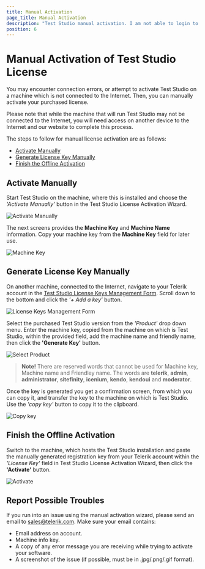 ```yaml
---
title: Manual Activation
page_title: Manual Activation
description: "Test Studio manual activation. I am not able to login to my account and activate Test Studio. No internet on the machine and unable to activate Test Studio. Offline Test Studio license activation"
position: 6
---
```

# Manual Activation of Test Studio License

You may encounter connection errors, or attempt to activate Test Studio on a machine which is not connected to the Internet. Then, you can manually activate your purchased license.

Please note that while the machine that will run Test Studio may not be connected to the Internet, you will need access on another device to the Internet and our website to complete this process.

The steps to follow for manual license activation are as follows:

- [Activate Manually](#activate-manually)
- [Generate License Key Manually](#generate-license-key-manually)
- [Finish the Offline Activation](#finish-the-offline-activation)

## Activate Manually

Start Test Studio on the machine, where this is installed and choose the _'Activate Manually'_ button in the Test Studio License Activation Wizard.

![Activate Manually](/img/general-information/installation/manual-activation/fig2.png)

The next screens provides the __Machine Key__ and __Machine Name__ information. Copy your machine key from the __Machine Key__ field for later use.

![Machine Key](/img/general-information/installation/manual-activation/fig3.png)

## Generate License Key Manually

On another machine, connected to the Internet, navigate to your Telerik account in the <a href="http://www.telerik.com/account/your-products/testing-tools-manage-license-keys.aspx" target="_blank">Test Studio License Keys Management Form</a>. Scroll down to the bottom and click  the _'+ Add a key'_ button.

![License Keys Management Form](/img/general-information/installation/manual-activation/fig4.png)

Select the purchased Test Studio version from the _'Product'_ drop down menu. Enter the machine key, copied from the machine on which is Test Studio, within the provided field, add the machine name and friendly name, then click the __'Generate Key'__ button.

![Select Product](/img/general-information/installation/manual-activation/fig5.png)

> __Note!__ There are reserved words that cannot be used for Machine key, Machine name and Friendley name. The words are **telerik**, **admin**, **administrator**, **sitefinity**, **icenium**, **kendo**, **kendoui** and **moderator**.

Once the key is generated you get a confirmation screen, from which you can copy it, and transfer the key to the machine on which is Test Studio. Use the _'copy key'_ button to copy it to the clipboard.

![Copy key](/img/general-information/installation/manual-activation/fig6.png)

## Finish the Offline Activation

Switch to the machine, which hosts the Test Studio installation and paste the manually generated registration key from your Telerik account within the _'License Key'_ field in Test Studio License Activation Wizard, then click the __'Activate'__ button.

![Activate](/img/general-information/installation/manual-activation/fig7.png)

## Report Possible Troubles

If you run into an issue using the manual activation wizard, please send an email to [sales@telerik.com](mailto:sales@telerik.com). Make sure your email contains:

* Email address on account.
* Machine info key.
* A copy of any error message you are receiving while trying to activate your software.
* A screenshot of the issue (if possible, must be in .jpg/.png/.gif format).
